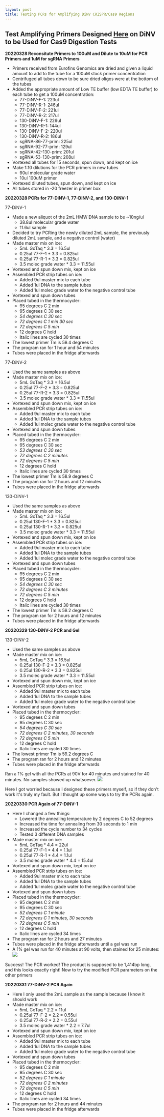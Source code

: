 ```yaml
---
layout: post
title: Testing PCRs for Amplifying DiNV CRISPR/Cas9 Regions
---
```


## Test Amplifying Primers Designed [Here](https://meschedl.github.io/Unckless-Lab-Notebook-Maggie/2022/02/16/sgRNA-2-sites.html) on DiNV to be Used for Cas9 Digestion Tests

**20220328 Reconsitute Primers to 100uM and Dilute to 10uM for PCR Primers and 1uM for sgRNA Primers**

- Primers received from Eurofins Genomics are dried and given a liquid amount to add to the tube for a 100uM stock primer concentration
- Centrifuged all tubes down to be sure dried oligos were at the bottom of the tubes
- Added the appropriate amount of Low TE buffer (low EDTA TE buffer) to each tube to get a 100uM concentration:
  - 77-DiNV-F-1: 223ul
  - 77-DiNV-R-1: 246ul
  - 77-DiNV-F-2: 221ul
  - 77-DiNV-R-2: 217ul
  - 130-DiNV-F-1: 226ul
  - 130-DiNV-R-1: 144ul
  - 130-DiNV-F-2: 220ul
  - 130-DiNV-R-2: 186ul
  - sgRNA-86-77-prim: 225ul
  - sgRNA-92-77-prim: 129ul
  - sgRNA-42-130-prim: 201ul
  - sgRNA-53-130-prim: 208ul
- Vortexed all tubes for 15 seconds, spun down, and kept on ice
- Make 1:10 dilutions for the PCR primers in new tubes
  - 90ul molecular grade water
  - 10ul 100uM primer
- Vortexed diluted tubes, spun down, and kept on ice
- All tubes stored in -20 freezer in primer box

**20220328 PCRs for 77-DiNV-1, 77-DiNV-2, and 130-DiNV-1**

77-DiNV-1  
- Made a new aliquot of the 2mL HMW DNA sample to be ~10ng/ul
  - 38.8ul molecular grade water
  - 11.6ul sample
- Decided to try PCRing the newly diluted 2mL sample, the previously diluted 2mL sample, and a negative control (water)
- Made master mix on ice:
  - 5mL GoTaq * 3.3 = 16.5ul
  - 0.25ul 77-F-1 * 3.3 = 0.825ul
  - 0.25ul 77-R-1 * 3.3 = 0.825ul
  - 3.5 molec grade water * 3.3 = 11.55ul
- Vortexed and spun down mix, kept on ice
- Assembled PCR strip tubes on ice:
  - Added 9ul master mix to each tube
  - Added 1ul DNA to the sample tubes
  - Added 1ul molec grade water to the negative control tube
- Vortexed and spun down tubes
- Placed tubed in the thermocycler:
  - 95 degrees C 2 min
  - 95 degrees C 30 sec
  - _54 degrees C 30 sec_
  - _72 degrees C 1 min 30 sec_
  - _72 degrees C 5 min_
  - 12 degrees C hold
  - Italic lines are cycled 30 times
- The lowest primer Tm is 59.4 degrees C
- The program ran for 1 hour and 54 minutes
- Tubes were placed in the fridge afterwards

77-DiNV-2  
- Used the same samples as above
- Made master mix on ice:
  - 5mL GoTaq * 3.3 = 16.5ul
  - 0.25ul 77-F-2 * 3.3 = 0.825ul
  - 0.25ul 77-R-2 * 3.3 = 0.825ul
  - 3.5 molec grade water * 3.3 = 11.55ul
- Vortexed and spun down mix, kept on ice
- Assembled PCR strip tubes on ice:
  - Added 9ul master mix to each tube
  - Added 1ul DNA to the sample tubes
  - Added 1ul molec grade water to the negative control tube
- Vortexed and spun down tubes
- Placed tubed in the thermocycler:
  - 95 degrees C 2 min
  - 95 degrees C 30 sec
  - _53 degrees C 30 sec_
  - _72 degrees C 2 minutes_
  - _72 degrees C 5 min_
  - 12 degrees C hold
  - Italic lines are cycled 30 times
- The lowest primer Tm is 58.9 degrees C
- The program ran for 2 hours and 12 minutes
- Tubes were placed in the fridge afterwards

130-DiNV-1
- Used the same samples as above
- Made master mix on ice:
  - 5mL GoTaq * 3.3 = 16.5ul
  - 0.25ul 130-F-1 * 3.3 = 0.825ul
  - 0.25ul 130-R-1 * 3.3 = 0.825ul
  - 3.5 molec grade water * 3.3 = 11.55ul
- Vortexed and spun down mix, kept on ice
- Assembled PCR strip tubes on ice:
  - Added 9ul master mix to each tube
  - Added 1ul DNA to the sample tubes
  - Added 1ul molec grade water to the negative control tube
- Vortexed and spun down tubes
- Placed tubed in the thermocycler:
  - 95 degrees C 2 min
  - 95 degrees C 30 sec
  - _54 degrees C 30 sec_
  - _72 degrees C 3 minutes_
  - _72 degrees C 5 min_
  - 12 degrees C hold
  - Italic lines are cycled 30 times
- The lowest primer Tm is 59.2 degrees C
- The program ran for 2 hours and 12 minutes
- Tubes were placed in the fridge afterwards

**20220329 130-DiNV-2 PCR and Gel**

130-DiNV-2
- Used the same samples as above
- Made master mix on ice:
  - 5mL GoTaq * 3.3 = 16.5ul
  - 0.25ul 130-F-2 * 3.3 = 0.825ul
  - 0.25ul 130-R-2 * 3.3 = 0.825ul
  - 3.5 molec grade water * 3.3 = 11.55ul
- Vortexed and spun down mix, kept on ice
- Assembled PCR strip tubes on ice:
  - Added 9ul master mix to each tube
  - Added 1ul DNA to the sample tubes
  - Added 1ul molec grade water to the negative control tube
- Vortexed and spun down tubes
- Placed tubed in the thermocycler:
  - 95 degrees C 2 min
  - 95 degrees C 30 sec
  - _54 degrees C 30 sec_
  - _72 degrees C 2 minutes, 30 seconds_
  - _72 degrees C 5 min_
  - 12 degrees C hold
  - Italic lines are cycled 30 times
- The lowest primer Tm is 59.2 degrees C
- The program ran for 2 hours and 12 minutes
- Tubes were placed in the fridge afterwards

Ran a 1% gel with all the PCRs at 90V for 40 minutes and stained for 40 minutes. No samples showed up whatsoever.
![](https://raw.githubusercontent.com/meschedl/Unckless-Lab-Notebook-Maggie/master/images/test-DiNV-gel-20220329.jpeg)

Here I got worried because I designed these primers myself, so if they don't work it's truly my fault. But I thought up some ways to try the PCRs again.

**20220330 PCR Again of 77-DiNV-1**
- Here I changed a few things:
  - Lowered the annealing temperature by 2 degrees C to 52 degrees
  - Increased the time for annealing from 30 seconds to 1 min
  - Increased the cycle number to 34 cycles
  - Tested 3 different DNA samples
- Made master mix on ice:
  - 5mL GoTaq * 4.4 = 22ul
  - 0.25ul 77-F-1 * 4.4 = 1.1ul
  - 0.25ul 77-R-1 * 4.4 = 1.1ul
  - 3.5 molec grade water * 4.4 = 15.4ul
- Vortexed and spun down mix, kept on ice
- Assembled PCR strip tubes on ice:
  - Added 9ul master mix to each tube
  - Added 1ul DNA to the sample tubes
  - Added 1ul molec grade water to the negative control tube
- Vortexed and spun down tubes
- Placed tubed in the thermocycler:
  - 95 degrees C 2 min
  - 95 degrees C 30 sec
  - _52 degrees C 1 minute_
  - _72 degrees C 1 minutes, 30 seconds_
  - _72 degrees C 5 min_
  - 12 degrees C hold
  - Italic lines are cycled 34 times
- The program ran for 2 hours and 27 minutes
- Tubes were placed in the fridge afterwards until a gel was run
- A 1% gel was run for 40 minutes at 90 volts, then stained for 25 minutes:
![](https://raw.githubusercontent.com/meschedl/Unckless-Lab-Notebook-Maggie/master/images/77-DiNV-1-gel-20220330.jpeg)

Success! The PCR worked! The product is supposed to be 1,414bp long, and this looks exactly right! Now to try the modified PCR parameters on the other primers

**20220331 77-DiNV-2 PCR Again**
- Here I only used the 2mL sample as the sample because I know it should work
- Made master mix on ice:
  - 5mL GoTaq * 2.2 = 11ul
  - 0.25ul 77-F-2 * 2.2 = 0.55ul
  - 0.25ul 77-R-2 * 2.2 = 0.55ul
  - 3.5 molec grade water * 2.2 = 7.7ul
- Vortexed and spun down mix, kept on ice
- Assembled PCR strip tubes on ice:
  - Added 9ul master mix to each tube
  - Added 1ul DNA to the sample tubes
  - Added 1ul molec grade water to the negative control tube
- Vortexed and spun down tubes
- Placed tubed in the thermocycler:
  - 95 degrees C 2 min
  - 95 degrees C 30 sec
  - _52 degrees C 1 minute_
  - _72 degrees C 2 minutes_
  - _72 degrees C 5 min_
  - 12 degrees C hold
  - Italic lines are cycled 34 times
- The program ran for 2 hours and 44 minutes
- Tubes were placed in the fridge afterwards
